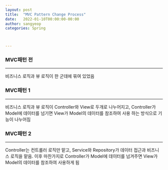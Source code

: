 ```yaml
---
layout: post
title:  "MVC Pattern Change Process"
date:   2022-01-10T00:00:00-00:00
author: sangyeop
categories: Spring



---
```






### MVC패턴 전

------

비즈니스 로직과 뷰 로직이 한 군데에 묶여 있었음



### MVC패턴 1

------

비즈니스 로직과 뷰 로직이 Controller와 View로 두개로 나누어지고, Controller가 Model에 데이터를 넘기면 View가 Model의 데이터를 참조하여 사용 하는 방식으로 기능이 나누어짐



### MVC패턴 2

------

Controller는 컨트롤러 로직만 맡고, Service와 Repository가 데이터 접근과 비즈니스 로직을 맡음. 이후 마찬가지로 Controller가 Model에 데이터를 넘겨주면 View가 Model의 데이터를 참조하여 사용하게 됨